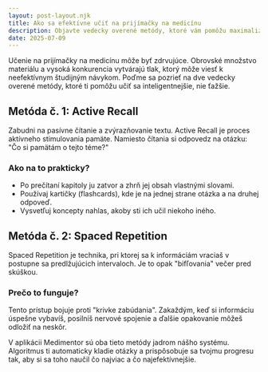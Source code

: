 ```yaml
---
layout: post-layout.njk
title: Ako sa efektívne učiť na prijímačky na medicínu
description: Objavte vedecky overené metódy, ktoré vám pomôžu maximalizovať efektivitu učenia a získať istotu pred prijímačkami.
date: 2025-07-09
---
```


Učenie na prijímačky na medicínu môže byť zdrvujúce. Obrovské množstvo materiálu a vysoká konkurencia vytvárajú tlak, ktorý môže viesť k neefektívnym študijným návykom. Poďme sa pozrieť na dve vedecky overené metódy, ktoré ti pomôžu učiť sa inteligentnejšie, nie ťažšie.

## Metóda č. 1: Active Recall

Zabudni na pasívne čítanie a zvýrazňovanie textu. Active Recall je proces aktívneho stimulovania pamäte. Namiesto čítania si odpovedz na otázku: "Čo si pamätám o tejto téme?"

### Ako na to prakticky?
- Po prečítaní kapitoly ju zatvor a zhrň jej obsah vlastnými slovami.
- Používaj kartičky (flashcards), kde je na jednej strane otázka a na druhej odpoveď.
- Vysvetľuj koncepty nahlas, akoby sti ich učil niekoho iného.

## Metóda č. 2: Spaced Repetition

Spaced Repetition je technika, pri ktorej sa k informáciám vraciaš v postupne sa predlžujúcich intervaloch. Je to opak "bifľovania" večer pred skúškou.

### Prečo to funguje?
Tento prístup bojuje proti "krivke zabúdania". Zakaždým, keď si informáciu úspešne vybavíš, posilníš nervové spojenie a ďalšie opakovanie môžeš odložiť na neskôr.

V aplikácii Medimentor sú oba tieto metódy jadrom nášho systému. Algoritmus ti automaticky kladie otázky a prispôsobuje sa tvojmu progresu tak, aby si sa toho naučil čo najviac a čo najefektívnejšie.